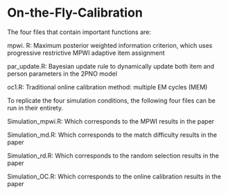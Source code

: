 # On-the-Fly-Calibration


The four files that contain important functions are:

mpwi. R: Maximum posterior weighted information criterion, which uses progressive restrictive MPWI adaptive item assignment

par_update.R: Bayesian update rule to dynamically update both item and person parameters in the 2PNO model

oc1.R: Traditional online calibration method: multiple EM cycles (MEM)

To replicate the four simulation conditions, the following four files can be run in their entirety. 

Simulation_mpwi.R: Which corresponds to the MPWI results in the paper 

Simulation_md.R: Which corresponds to the match difficulty results in the paper

Simulation_rd.R: Which corresponds to the random selection results in the paper

Simulation_OC.R: Which corresponds to the online calibration results in the paper



